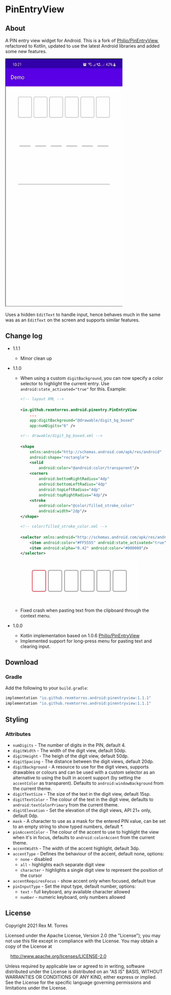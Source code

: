 PinEntryView
============

## About

A PIN entry view widget for Android.  This is a fork of
[Philio/PinEntryView](https://github.com/Philio/PinEntryView), refactored to Kotlin, updated to use
the latest Android libraries and added some new features.

<img src="docs/demo.gif" width="368" height="776" />

Uses a hidden `EditText` to handle input, hence behaves much in the same was as an `EditText` on the
screen and supports similar features.

## Change log

* 1.1.1
  - Minor clean up

* 1.1.0
  - When using a custom `digitBackground`, you can now specify a color selector to highlight the
    current entry.  Use `android:state_activated="true"` for this.  Example:
    ```xml
    <!-- layout XML -->

    <io.github.rexmtorres.android.pinentry.PinEntryView
        ...
        app:digitBackground="@drawable/digit_bg_boxed"
        app:numDigits="6" />
    ```
    ```xml
    <!-- drawable/digit_bg_boxed.xml -->

    <shape
        xmlns:android="http://schemas.android.com/apk/res/android"
        android:shape="rectangle">
        <solid
            android:color="@android:color/transparent"/>
        <corners
            android:bottomRightRadius="4dp"
            android:bottomLeftRadius="4dp"
            android:topLeftRadius="4dp"
            android:topRightRadius="4dp"/>
        <stroke
            android:color="@color/filled_stroke_color"
            android:width="2dp"/>
    </shape>
    ```
    ```xml
    <!-- color/filled_stroke_color.xml -->
    
    <selector xmlns:android="http://schemas.android.com/apk/res/android">
        <item android:color="#FF5555" android:state_activated="true"/>
        <item android:alpha="0.42" android:color="#000000"/>
    </selector>
    ```
    
    <img src="docs/demo_entry_highlight.gif" width="368" />
  - Fixed crash when pasting text from the clipboard through the context menu.

* 1.0.0
  - Kotlin implementation based on 1.0.6 [Philio/PinEntryView](https://github.com/Philio/PinEntryView)
  - Implemented support for long-press menu for pasting text and clearing input.

## Download

### Gradle

Add the following to your `build.gradle`:
```groovy
implementation "io.github.rexmtorres.android:pinentryview:1.1.1"
implementation "io.github.rexmtorres.android:pinentryview:1.1.1"
```

## Styling

### Attributes

* `numDigits` - The number of digits in the PIN, default 4.
* `digitWidth` - The width of the digit view, default 50dp.
* `digitHeight` - The heigh of the digit view, default 50dp.
* `digitSpacing` - The distance between the digit views, default 20dp.
* `digitBackground` - A resource to use for the digit views, supports drawables or colours and can
  be used with a custom selector as an alternative to using the built in accent support (by setting
  the `accentColor` as transparent). Defaults to `android:windowBackground` from the current theme.
* `digitTextSize` - The size of the text in the digit view, default 15sp.
* `digitTextColor` - The colour of the text in the digit view, defaults to `android:textColorPrimary`
  from the current theme.
* `digitElevation` - Set the elevation of the digit views, API 21+ only, default 0dp.
* `mask` - A character to use as a mask for the entered PIN value, can be set to an empty string to
  show typed numbers, default *.
* `pinAccentColor` - The colour of the accent to use to highlight the view when it's in focus, defaults
  to `android:colorAccent` from the current theme.
* `accentWidth` - The width of the accent highlight, default 3dp.
* `accentType` - Defines the behaviour of the accent, default none, options:
  * `none` - disabled
  * `all` - highlights each separate digit view
  * `character` - highlights a single digit view to represent the position of the cursor
* `accentRequiresFocus` - show accent only when focused, default true
* `pinInputType` - Set the input type, default number, options:
  * `text` - full keyboard, any available character allowed
  * `number` - numeric keyboard, only numbers allowed

## License

Copyright 2021 Rex M. Torres

Licensed under the Apache License, Version 2.0 (the "License");
you may not use this file except in compliance with the License.
You may obtain a copy of the License at

&nbsp;&nbsp;&nbsp;&nbsp;http://www.apache.org/licenses/LICENSE-2.0

Unless required by applicable law or agreed to in writing, software
distributed under the License is distributed on an "AS IS" BASIS,
WITHOUT WARRANTIES OR CONDITIONS OF ANY KIND, either express or implied.
See the License for the specific language governing permissions and
limitations under the License.